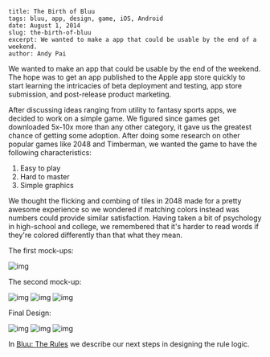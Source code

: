 ```
title: The Birth of Bluu
tags: bluu, app, design, game, iOS, Android
date: August 1, 2014
slug: the-birth-of-bluu
excerpt: We wanted to make a app that could be usable by the end of a weekend.
author: Andy Pai
```

We wanted to make an app that could be usable by the end of the weekend. The hope was to get an app published to the Apple app store quickly to start learning the intricacies of beta deployment and testing, app store submission, and post-release product marketing.

After discussing ideas ranging from utility to fantasy sports apps, we decided to work on a simple game. We figured since games get downloaded 5x-10x more than any other category, it gave us the greatest chance of getting some adoption. After doing some research on other popular games like 2048 and Timberman, we wanted the game to have the following characteristics:

1. Easy to play
2. Hard to master
3. Simple graphics

We thought the flicking and combing of tiles in 2048 made for a pretty awesome experience so we wondered if matching colors instead was numbers could provide similar satisfaction. Having taken a bit of psychology in high-school and college, we remembered that it's harder to read words if they're colored differently than that what they mean.

The first mock-ups:

![img](https://dl.dropboxusercontent.com/u/2312024/Bluu-Initial-Thoughts.JPG)

The second mock-up:

![img](https://dl.dropboxusercontent.com/u/2312024/Bluu-Mock-up1.png)
![img](https://dl.dropboxusercontent.com/u/2312024/Bluu-Mock-up2.png)
![img](https://dl.dropboxusercontent.com/u/2312024/Bluu-Mock-up3.png)

Final Design:

![img](https://dl.dropboxusercontent.com/u/2312024/Bluu-Final1.png)
![img](https://dl.dropboxusercontent.com/u/2312024/Bluu-Final2.png)
![img](https://dl.dropboxusercontent.com/u/2312024/Bluu-Final3.png)


In [Bluu: The Rules](https://www.google.com) we describe our next steps in designing the rule logic.

